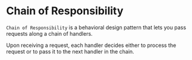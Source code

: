 # Chain of Responsibility

`Chain of Responsibility` is a behavioral design pattern that lets you pass requests along a chain of handlers.

Upon receiving a request, each handler decides either to process the request or to pass it to the next handler in the
chain.